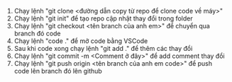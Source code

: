 1. Chạy lệnh "git clone <đường dẫn copy từ repo để clone code về máy>"
2. Chạy lệnh "git init" để tạo repo cập nhật thay đổi trong folder
2. Chạy lệnh "git checkout <tên branch của anh em>" để chuyển qua branch đó code
3. Chạy lệnh "code ." để mở code bằng VSCode
4. Sau khi code xong chạy lệnh "git add ." để thêm các thay đổi
5. Chạy lệnh "git commit -m <Comment ở đây>" để add comment thay đổi
6. Chạy lệnh "git push origin <tên branch của anh em code>" để push code lên branch đó lên github
